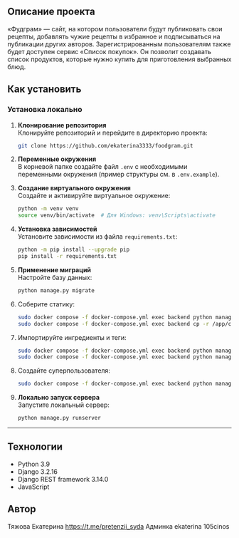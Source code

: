 ## Описание проекта

«Фудграм» — сайт, на котором пользователи будут публиковать свои рецепты, добавлять чужие рецепты в избранное и подписываться на публикации других авторов. Зарегистрированным пользователям также будет доступен сервис «Список покупок». Он позволит создавать список продуктов, которые нужно купить для приготовления выбранных блюд.
## Как установить

### Установка локально
1. **Клонирование репозитория**  
   Клонируйте репозиторий и перейдите в директорию проекта:
   ```bash
   git clone https://github.com/ekaterina3333/foodgram.git
   ```

2. **Переменные окружения**  
   В корневой папке создайте файл `.env` с необходимыми переменными окружения (пример структуры см. в `.env.example`).

3. **Создание виртуального окружения**  
   Создайте и активируйте виртуальное окружение:
   ```bash
   python -m venv venv
   source venv/bin/activate  # Для Windows: venv\Scripts\activate
   ```

4. **Установка зависимостей**  
   Установите зависимости из файла `requirements.txt`:
   ```bash
   python -m pip install --upgrade pip
   pip install -r requirements.txt
   ```

5. **Применение миграций**  
   Настройте базу данных:
   ```bash
   python manage.py migrate
   ```

6. Соберите статику:
    ```bash
    sudo docker compose -f docker-compose.yml exec backend python manage.py collectstatic
    sudo docker compose -f docker-compose.yml exec backend cp -r /app/collected_static/. /backend_static/static/
    ```

7. Импортируйте ингредиенты и теги:
    ```bash
    sudo docker compose -f docker-compose.yml exec backend python manage.py import_ingredients
    sudo docker compose -f docker-compose.yml exec backend python manage.py import_tags
    ```

8. Создайте суперпользователя:
    ```bash
    sudo docker compose -f docker-compose.yml exec backend python manage.py createsuperuser
    ```
    
9. **Локально запуск сервера**  
   Запустите локальный сервер:
   ```bash
   python manage.py runserver
   ```
---

## Технологии

- Python 3.9
- Django 3.2.16
- Django REST framework 3.14.0
- JavaScript
## Автор

Тяжова Екатерина https://t.me/pretenzii_syda
Админка ekaterina 105cinos

